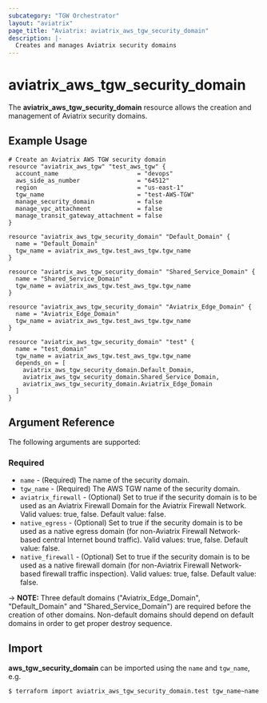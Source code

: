 ```yaml
---
subcategory: "TGW Orchestrator"
layout: "aviatrix"
page_title: "Aviatrix: aviatrix_aws_tgw_security_domain"
description: |-
  Creates and manages Aviatrix security domains
---
```


# aviatrix_aws_tgw_security_domain

The **aviatrix_aws_tgw_security_domain** resource allows the creation and management of Aviatrix security domains.

## Example Usage

```hcl
# Create an Aviatrix AWS TGW security domain
resource "aviatrix_aws_tgw" "test_aws_tgw" {
  account_name                      = "devops"
  aws_side_as_number                = "64512"
  region                            = "us-east-1"
  tgw_name                          = "test-AWS-TGW"
  manage_security_domain            = false
  manage_vpc_attachment             = false
  manage_transit_gateway_attachment = false
}

resource "aviatrix_aws_tgw_security_domain" "Default_Domain" {
  name = "Default_Domain"
  tgw_name = aviatrix_aws_tgw.test_aws_tgw.tgw_name
}

resource "aviatrix_aws_tgw_security_domain" "Shared_Service_Domain" {
  name = "Shared_Service_Domain"
  tgw_name = aviatrix_aws_tgw.test_aws_tgw.tgw_name
}

resource "aviatrix_aws_tgw_security_domain" "Aviatrix_Edge_Domain" {
  name = "Aviatrix_Edge_Domain"
  tgw_name = aviatrix_aws_tgw.test_aws_tgw.tgw_name
}

resource "aviatrix_aws_tgw_security_domain" "test" {
  name = "test_domain"
  tgw_name = aviatrix_aws_tgw.test_aws_tgw.tgw_name
  depends_on = [
    aviatrix_aws_tgw_security_domain.Default_Domain,
    aviatrix_aws_tgw_security_domain.Shared_Service_Domain,
    aviatrix_aws_tgw_security_domain.Aviatrix_Edge_Domain
  ]
}
```

## Argument Reference

The following arguments are supported:

### Required
* `name` - (Required) The name of the security domain.
* `tgw_name` - (Required) The AWS TGW name of the security domain.
* `aviatrix_firewall` - (Optional) Set to true if the security domain is to be used as an Aviatrix Firewall Domain for the Aviatrix Firewall Network. Valid values: true, false. Default value: false.
* `native_egress` - (Optional) Set to true if the security domain is to be used as a native egress domain (for non-Aviatrix Firewall Network-based central Internet bound traffic). Valid values: true, false. Default value: false.
* `native_firewall` - (Optional) Set to true if the security domain is to be used as a native firewall domain (for non-Aviatrix Firewall Network-based firewall traffic inspection). Valid values: true, false. Default value: false.

-> **NOTE:** Three default domains ("Aviatrix_Edge_Domain", "Default_Domain" and "Shared_Service_Domain") are required before the creation of other domains. Non-default domains should depend on default domains in order to get proper destroy sequence. 

## Import

**aws_tgw_security_domain** can be imported using the `name` and `tgw_name`, e.g.

```
$ terraform import aviatrix_aws_tgw_security_domain.test tgw_name~name
```
